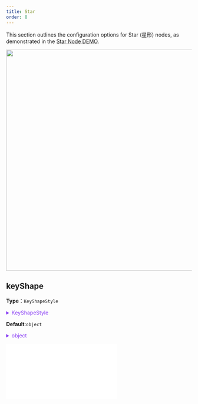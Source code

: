 ```yaml
---
title: Star
order: 8
---
```


This section outlines the configuration options for Star (星形) nodes, as demonstrated in the [Star Node DEMO](/en/examples/item/defaultNodes/#star).

<img src="https://mdn.alipayobjects.com/huamei_qa8qxu/afts/img/A*YSVjSLyYNwIAAAAAAAAAAAAADmJ7AQ/original" width=600 />

## keyShape

**Type**：`KeyShapeStyle`

<details>

<summary style="color: #873bf4; cursor: pointer">KeyShapeStyle</summary>

```typescript
type KeyShapeStyle = StyleProps & {
  /**
   * The size of the pentagram.
   */
  outerR?: number;
  /**
   * The size of the inner circle of the pentagram. If `innerR` is not set, it is automatically calculated based on `outerR * 3 / 8`.
   */
  innerR?: number;
};
```

For more detailed style configuration, refer to [Path Graphic Style](../shape/PathStyleProps.en.md).

</details>

**Default**:`object`

<details>

<summary style="color: #873bf4; cursor: pointer">object</summary>

```json
{
  "outerR": 20
}
```

</details>

<embed src="../../../common/NodeShapeStyles.en.md"></embed>
